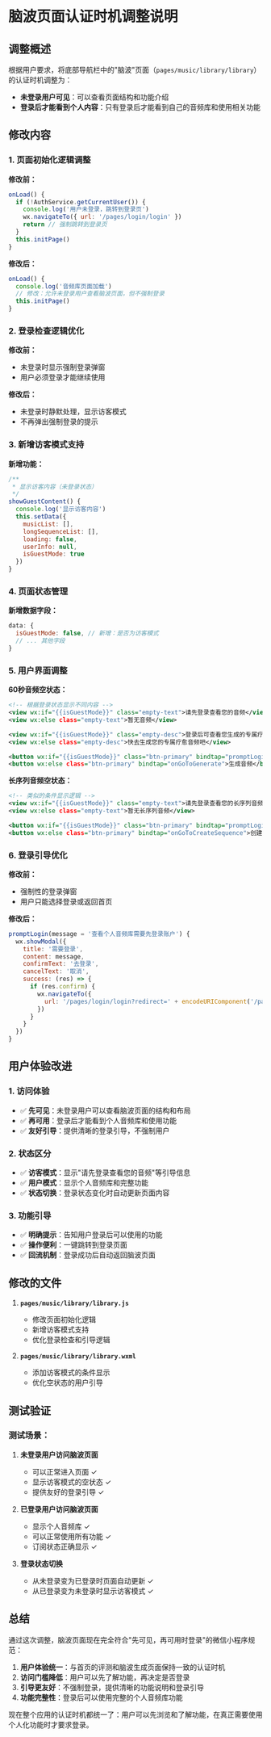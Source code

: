 # 脑波页面认证时机调整说明

## 调整概述

根据用户要求，将底部导航栏中的"脑波"页面（`pages/music/library/library`）的认证时机调整为：
- **未登录用户可见**：可以查看页面结构和功能介绍
- **登录后才能看到个人内容**：只有登录后才能看到自己的音频库和使用相关功能

## 修改内容

### 1. 页面初始化逻辑调整

**修改前：**
```javascript
onLoad() {
  if (!AuthService.getCurrentUser()) {
    console.log('用户未登录，跳转到登录页')
    wx.navigateTo({ url: '/pages/login/login' })
    return // 强制跳转到登录页
  }
  this.initPage()
}
```

**修改后：**
```javascript
onLoad() {
  console.log('音频库页面加载')
  // 修改：允许未登录用户查看脑波页面，但不强制登录
  this.initPage()
}
```

### 2. 登录检查逻辑优化

**修改前：**
- 未登录时显示强制登录弹窗
- 用户必须登录才能继续使用

**修改后：**
- 未登录时静默处理，显示访客模式
- 不再弹出强制登录的提示

### 3. 新增访客模式支持

**新增功能：**
```javascript
/**
 * 显示访客内容（未登录状态）
 */
showGuestContent() {
  console.log('显示访客内容')
  this.setData({
    musicList: [],
    longSequenceList: [],
    loading: false,
    userInfo: null,
    isGuestMode: true
  })
}
```

### 4. 页面状态管理

**新增数据字段：**
```javascript
data: {
  isGuestMode: false, // 新增：是否为访客模式
  // ... 其他字段
}
```

### 5. 用户界面调整

**60秒音频空状态：**
```xml
<!-- 根据登录状态显示不同内容 -->
<view wx:if="{{isGuestMode}}" class="empty-text">请先登录查看您的音频</view>
<view wx:else class="empty-text">暂无音频</view>

<view wx:if="{{isGuestMode}}" class="empty-desc">登录后可查看您生成的专属疗愈音频</view>
<view wx:else class="empty-desc">快去生成您的专属疗愈音频吧</view>

<button wx:if="{{isGuestMode}}" class="btn-primary" bindtap="promptLogin">去登录</button>
<button wx:else class="btn-primary" bindtap="onGoToGenerate">生成音频</button>
```

**长序列音频空状态：**
```xml
<!-- 类似的条件显示逻辑 -->
<view wx:if="{{isGuestMode}}" class="empty-text">请先登录查看您的长序列音频</view>
<view wx:else class="empty-text">暂无长序列音频</view>

<button wx:if="{{isGuestMode}}" class="btn-primary" bindtap="promptLogin">去登录</button>
<button wx:else class="btn-primary" bindtap="onGoToCreateSequence">创建长序列</button>
```

### 6. 登录引导优化

**修改前：**
- 强制性的登录弹窗
- 用户只能选择登录或返回首页

**修改后：**
```javascript
promptLogin(message = '查看个人音频库需要先登录账户') {
  wx.showModal({
    title: '需要登录',
    content: message,
    confirmText: '去登录',
    cancelText: '取消',
    success: (res) => {
      if (res.confirm) {
        wx.navigateTo({
          url: '/pages/login/login?redirect=' + encodeURIComponent('/pages/music/library/library')
        })
      }
    }
  })
}
```

## 用户体验改进

### 1. 访问体验
- ✅ **先可见**：未登录用户可以查看脑波页面的结构和布局
- ✅ **再可用**：登录后才能看到个人音频库和使用功能
- ✅ **友好引导**：提供清晰的登录引导，不强制用户

### 2. 状态区分
- ✅ **访客模式**：显示"请先登录查看您的音频"等引导信息
- ✅ **用户模式**：显示个人音频库和完整功能
- ✅ **状态切换**：登录状态变化时自动更新页面内容

### 3. 功能引导
- ✅ **明确提示**：告知用户登录后可以使用的功能
- ✅ **操作便利**：一键跳转到登录页面
- ✅ **回流机制**：登录成功后自动返回脑波页面

## 修改的文件

1. **`pages/music/library/library.js`**
   - 修改页面初始化逻辑
   - 新增访客模式支持
   - 优化登录检查和引导逻辑

2. **`pages/music/library/library.wxml`**
   - 添加访客模式的条件显示
   - 优化空状态的用户引导

## 测试验证

### 测试场景：
1. **未登录用户访问脑波页面**
   - 可以正常进入页面 ✓
   - 显示访客模式的空状态 ✓
   - 提供友好的登录引导 ✓

2. **已登录用户访问脑波页面**
   - 显示个人音频库 ✓
   - 可以正常使用所有功能 ✓
   - 订阅状态正确显示 ✓

3. **登录状态切换**
   - 从未登录变为已登录时页面自动更新 ✓
   - 从已登录变为未登录时显示访客模式 ✓

## 总结

通过这次调整，脑波页面现在完全符合"先可见，再可用时登录"的微信小程序规范：

1. **用户体验统一**：与首页的评测和脑波生成页面保持一致的认证时机
2. **访问门槛降低**：用户可以先了解功能，再决定是否登录
3. **引导更友好**：不强制登录，提供清晰的功能说明和登录引导
4. **功能完整性**：登录后可以使用完整的个人音频库功能

现在整个应用的认证时机都统一了：用户可以先浏览和了解功能，在真正需要使用个人化功能时才要求登录。

